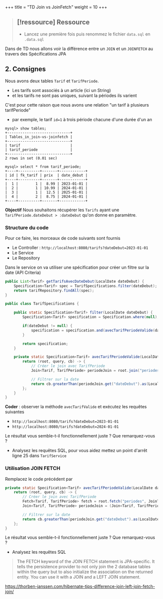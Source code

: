 +++
title = "TD Join vs JoinFetch"
weight = 10
+++

> [!ressource] Ressource
> -
> - Lancez une première fois puis renommez le fichier `data.sql` en `.data.sql`

Dans de TD nous allons voir la différence entre un `JOIN` et un `JOINFETCH` au travers des Spécifications JPA

## 2. Consignes
Nous avons deux tables `Tarif` et `TarifPeriode`.
- Les tarifs sont associés à un article (ici un String)
- et les tarifs ne sont pas uniques, suivant la périodes ils varient

C'est pour cette raison que nous avons une relation "un tarif à plusieurs tarifPeriode"
- par exemple, le tarif `id=1` à trois période chacune d'une durée d'un an

```
mysql> show tables;
+-----------------------------+
| Tables_in_join-vs-joinfetch |
+-----------------------------+
| tarif                       |
| tarif_periode               |
+-----------------------------+
2 rows in set (0.01 sec)

mysql> select * from tarif_periode;
+----+----------+-------+------------+
| id | fk_tarif | prix  | date_debut |
+----+----------+-------+------------+
|  1 |        1 |  8.99 | 2023-01-01 |
|  2 |        1 | 10.99 | 2024-01-01 |    
|  3 |        1 |  12.5 | 2025-01-01 |
|  4 |        2 |  8.75 | 2024-01-01 |
+----+----------+-------+------------+
```

**Objectif** Nous souhaitons récupérer les `Tarifs` ayant une `TarifPeriode.dateDebut > :dateDebut` qu'on donne en paramètre.

### Structure du code
Pour ce faire, les morceaux de code suivants sont fournis
- Le Controller : `http://localhost:8080/tarifs?dateDebut=2023-01-01`
- Le Service
- Le Repository

Dans le service on va utiliser une spécification pour créer un filtre sur la date (API Criteria)

```java
public List<Tarif> getTarifsAvecDateDebut(LocalDate dateDebut) {
    Specification<Tarif> spec = TarifSpecifications.filter(dateDebut);
    return tarifRepository.findAll(spec);
}
```

```java
public class TarifSpecifications {

    public static Specification<Tarif> filter(LocalDate dateDebut) {
        Specification<Tarif> specification = Specification.where(null);

        if(dateDebut != null) {
            specification = specification.and(avecTarifPeriodeValide(dateDebut));
        }

        return specification;
    }

    private static Specification<Tarif> avecTarifPeriodeValide(LocalDate date) {
        return (root, query, cb) -> {
            // Créer le join avec TarifPeriode
            Join<Tarif, TarifPeriode> periodeJoin = root.join("periodes", JoinType.INNER);

            // Filtrer sur la date
            return cb.greaterThan(periodeJoin.get("dateDebut").as(LocalDate.class), date);
        };
    }
}
```

**Coder** : observer la méthode `avecTarifValide` et exécutez les requêtes suivantes
- `http://localhost:8080/tarifs?dateDebut=2023-01-01`
- `http://localhost:8080/tarifs?dateDebut=2024-01-01`

Le résultat vous semble-t-il fonctionnellement juste ? Que remarquez-vous ?
- Analysez les requêtes SQL, pour vous aidez mettez un point d'arrêt ligne 25 dans `TarifService`

<!--
Même les dates antérieurs en 2023 et 2024 sont éxecutés
En effet, le JOIN ne récupère pas les données -> quand on les affiche via le DTO on va faire un SELECT vers chaqu'un des TarifPeriode

DOnc ligne 24 on a bien seulement Tarif qui est chargé et dont la jointure à bien fonctionner car en 2024 nius n'avons pas l'article B
Néanmoins quand on affiche le JSON on va faire un tarif.getTarifPeriode() qui va déclancher 3 SELECT


=> Le join ne se tratuit pas comme un vrai join sql


-->

### Utilisation JOIN FETCH
Remplacez le code précédent par 

```java
private static Specification<Tarif> avecTarifPeriodeValide(LocalDate date) {
    return (root, query, cb) -> {
        // Créer le join avec TarifPeriode
        Fetch<Tarif, TarifPeriode> fetch = root.fetch("periodes", JoinType.INNER);
        Join<Tarif, TarifPeriode> periodeJoin = (Join<Tarif, TarifPeriode>) fetch;

        // Filtrer sur la date
        return cb.greaterThan(periodeJoin.get("dateDebut").as(LocalDate.class), date);
    };
}
```

Le résultat vous semble-t-il fonctionnellement juste ? Que remarquez-vous ?
- Analysez les requêtes SQL

> The FETCH keyword of the JOIN FETCH statement is JPA-specific. It tells the persistence provider to not only join the 2 database tables within the query but to also initialize the association on the returned entity. You can use it with a JOIN and a LEFT JOIN statement.

https://thorben-janssen.com/hibernate-tips-difference-join-left-join-fetch-join/